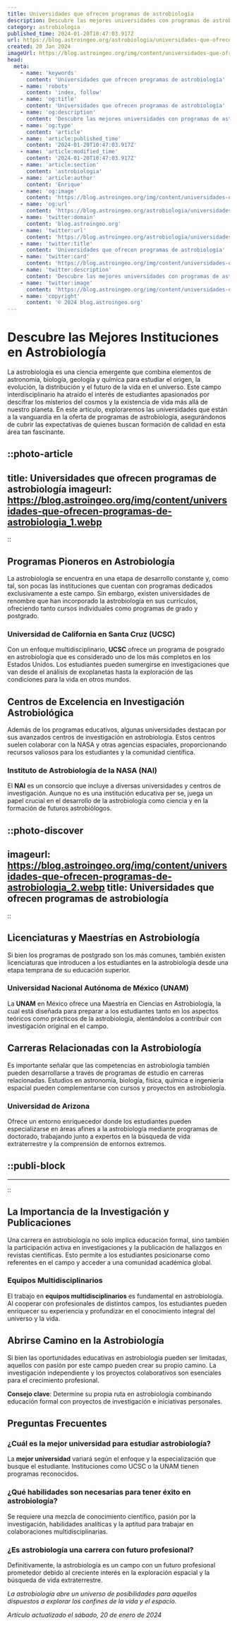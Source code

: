 ```yaml
---
title: Universidades que ofrecen programas de astrobiología
description: Descubre las mejores universidades con programas de astrobiología y prepara tu futuro en el estudio del universo y la vida extraterrestre.
category: astrobiologia
published_time: 2024-01-20T10:47:03.917Z
url: https://blog.astroingeo.org/astrobiologia/universidades-que-ofrecen-programas-de-astrobiologia
created: 20 Jan 2024
imageUrl: https://blog.astroingeo.org/img/content/universidades-que-ofrecen-programas-de-astrobiologia_1.webp
head:
  meta:
    - name: 'keywords'
      content: 'Universidades que ofrecen programas de astrobiología'
    - name: 'robots'
      content: 'index, follow'
    - name: 'og:title'
      content: 'Universidades que ofrecen programas de astrobiología'
    - name: 'og:description'
      content: 'Descubre las mejores universidades con programas de astrobiología y prepara tu futuro en el estudio del universo y la vida extraterrestre.'
    - name: 'og:type'
      content: 'article'
    - name: 'article:published_time'
      content: '2024-01-20T10:47:03.917Z'
    - name: 'article:modified_time'
      content: '2024-01-20T10:47:03.917Z'
    - name: 'article:section'
      content: 'astrobiologia'
    - name: 'article:author'
      content: 'Enrique'
    - name: 'og:image'
      content: 'https://blog.astroingeo.org/img/content/universidades-que-ofrecen-programas-de-astrobiologia_1.webp'
    - name: 'og:url'
      content: 'https://blog.astroingeo.org/astrobiologia/universidades-que-ofrecen-programas-de-astrobiologia'
    - name: 'twitter:domain'
      content: 'blog.astroingeo.org'
    - name: 'twitter:url'
      content: 'https://blog.astroingeo.org/astrobiologia/universidades-que-ofrecen-programas-de-astrobiologia'
    - name: 'twitter:title'
      content: 'Universidades que ofrecen programas de astrobiología'
    - name: 'twitter:card'
      content: 'https://blog.astroingeo.org/img/content/universidades-que-ofrecen-programas-de-astrobiologia_1.webp'
    - name: 'twitter:description'
      content: 'Descubre las mejores universidades con programas de astrobiología y prepara tu futuro en el estudio del universo y la vida extraterrestre.'
    - name: 'twitter:image'
      content: 'https://blog.astroingeo.org/img/content/universidades-que-ofrecen-programas-de-astrobiologia_1.webp'
    - name: 'copyright'
      content: '© 2024 blog.astroingeo.org'
---
```

# Descubre las Mejores Instituciones en Astrobiología

La astrobiología es una ciencia emergente que combina elementos de astronomía, biología, geología y química para estudiar el origen, la evolución, la distribución y el futuro de la vida en el universo. Este campo interdisciplinario ha atraído el interés de estudiantes apasionados por descifrar los misterios del cosmos y la existencia de vida más allá de nuestro planeta. En este artículo, exploraremos las universidades que están a la vanguardia en la oferta de programas de astrobiología, asegurándonos de cubrir las expectativas de quienes buscan formación de calidad en esta área tan fascinante.


::photo-article
---
title: Universidades que ofrecen programas de astrobiología
imageurl: https://blog.astroingeo.org/img/content/universidades-que-ofrecen-programas-de-astrobiologia_1.webp
---
::



## Programas Pioneros en Astrobiología

La astrobiología se encuentra en una etapa de desarrollo constante y, como tal, son pocas las instituciones que cuentan con programas dedicados exclusivamente a este campo. Sin embargo, existen universidades de renombre que han incorporado la astrobiología en sus currículos, ofreciendo tanto cursos individuales como programas de grado y postgrado.

### Universidad de California en Santa Cruz (UCSC)

Con un enfoque multidisciplinario, **UCSC** ofrece un programa de posgrado en astrobiología que es considerado uno de los más completos en los Estados Unidos. Los estudiantes pueden sumergirse en investigaciones que van desde el análisis de exoplanetas hasta la exploración de las condiciones para la vida en otros mundos.

## Centros de Excelencia en Investigación Astrobiológica

Además de los programas educativos, algunas universidades destacan por sus avanzados centros de investigación en astrobiología. Estos centros suelen colaborar con la NASA y otras agencias espaciales, proporcionando recursos valiosos para los estudiantes y la comunidad científica.

### Instituto de Astrobiología de la NASA (NAI)

El **NAI** es un consorcio que incluye a diversas universidades y centros de investigación. Aunque no es una institución educativa per se, juega un papel crucial en el desarrollo de la astrobiología como ciencia y en la formación de futuros astrobiólogos.


::photo-discover
---
imageurl: https://blog.astroingeo.org/img/content/universidades-que-ofrecen-programas-de-astrobiologia_2.webp
title: Universidades que ofrecen programas de astrobiología
---
::



## Licenciaturas y Maestrías en Astrobiología

Si bien los programas de postgrado son los más comunes, también existen licenciaturas que introducen a los estudiantes en la astrobiología desde una etapa temprana de su educación superior.

### Universidad Nacional Autónoma de México (UNAM)

La **UNAM** en México ofrece una Maestría en Ciencias en Astrobiología, la cual está diseñada para preparar a los estudiantes tanto en los aspectos teóricos como prácticos de la astrobiología, alentándolos a contribuir con investigación original en el campo.

## Carreras Relacionadas con la Astrobiología

Es importante señalar que las competencias en astrobiología también pueden desarrollarse a través de programas de estudio en carreras relacionadas. Estudios en astronomía, biología, física, química e ingeniería espacial pueden complementarse con cursos y proyectos en astrobiología.

### Universidad de Arizona

Ofrece un entorno enriquecedor donde los estudiantes pueden especializarse en áreas afines a la astrobiología mediante programas de doctorado, trabajando junto a expertos en la búsqueda de vida extraterrestre y la comprensión de entornos extremos.


  ::publi-block
  ---
  ---
  ::
  
  

## La Importancia de la Investigación y Publicaciones

Una carrera en astrobiología no solo implica educación formal, sino también la participación activa en investigaciones y la publicación de hallazgos en revistas científicas. Esto permite a los estudiantes posicionarse como referentes en el campo y acceder a una comunidad académica global.

### Equipos Multidisciplinarios

El trabajo en **equipos multidisciplinarios** es fundamental en astrobiología. Al cooperar con profesionales de distintos campos, los estudiantes pueden enriquecer su experiencia y profundizar en el conocimiento integral del universo y la vida.

## Abrirse Camino en la Astrobiología

Si bien las oportunidades educativas en astrobiología pueden ser limitadas, aquellos con pasión por este campo pueden crear su propio camino. La investigación independiente y los proyectos colaborativos son esenciales para el crecimiento profesional.

**Consejo clave**: Determine su propia ruta en astrobiología combinando educación formal con proyectos de investigación e iniciativas personales.

## Preguntas Frecuentes

### ¿Cuál es la mejor universidad para estudiar astrobiología?
La **mejor universidad** variará según el enfoque y la especialización que busque el estudiante. Instituciones como UCSC o la UNAM tienen programas reconocidos.

### ¿Qué habilidades son necesarias para tener éxito en astrobiología?
Se requiere una mezcla de conocimiento científico, pasión por la investigación, habilidades analíticas y la aptitud para trabajar en colaboraciones multidisciplinarias.

### ¿Es astrobiología una carrera con futuro profesional?
Definitivamente, la astrobiología es un campo con un futuro profesional prometedor debido al creciente interés en la exploración espacial y la búsqueda de vida extraterrestre.

*La astrobiología abre un universo de posibilidades para aquellos dispuestos a explorar los confines de la vida y el espacio.*

_Artículo actualizado el sábado, 20 de enero de 2024_
